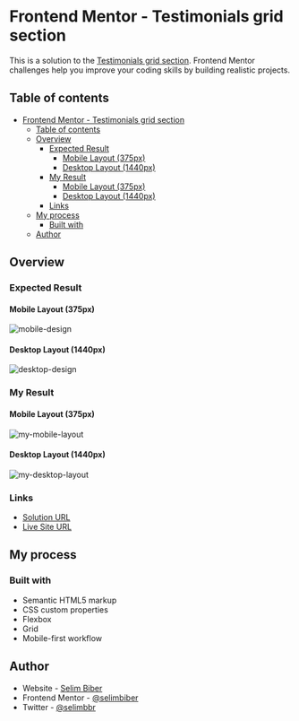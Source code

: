 # Frontend Mentor - Testimonials grid section

This is a solution to the [Testimonials grid section](https://www.frontendmentor.io/solutions/testimonials-grid-section-SJ-x9bgLop). Frontend Mentor challenges help you improve your coding skills by building realistic projects.

## Table of contents

- [Frontend Mentor - Testimonials grid section](#frontend-mentor---testimonials-grid-section)
  - [Table of contents](#table-of-contents)
  - [Overview](#overview)
    - [Expected Result](#expected-result)
      - [Mobile Layout (375px)](#mobile-layout-375px)
      - [Desktop Layout (1440px)](#desktop-layout-1440px)
    - [My Result](#my-result)
      - [Mobile Layout (375px)](#mobile-layout-375px-1)
      - [Desktop Layout (1440px)](#desktop-layout-1440px-1)
    - [Links](#links)
  - [My process](#my-process)
    - [Built with](#built-with)
  - [Author](#author)

## Overview

### Expected Result

#### Mobile Layout (375px)

![mobile-design](https://github-production-user-asset-6210df.s3.amazonaws.com/117529414/257060374-c023bb18-7f41-4433-85d0-48dcea11b466.jpg?X-Amz-Algorithm=AWS4-HMAC-SHA256&X-Amz-Credential=AKIAVCODYLSA53PQK4ZA%2F20241018%2Fus-east-1%2Fs3%2Faws4_request&X-Amz-Date=20241018T204149Z&X-Amz-Expires=300&X-Amz-Signature=6d46733106a23b7ffc6f713ce193d91061abc616ccac18596a3e9d95fde70390&X-Amz-SignedHeaders=host)

#### Desktop Layout (1440px)

![desktop-design](https://github-production-user-asset-6210df.s3.amazonaws.com/117529414/257060379-b129f6b6-337b-461d-87f6-b113b94a3398.jpg?X-Amz-Algorithm=AWS4-HMAC-SHA256&X-Amz-Credential=AKIAVCODYLSA53PQK4ZA%2F20241018%2Fus-east-1%2Fs3%2Faws4_request&X-Amz-Date=20241018T204142Z&X-Amz-Expires=300&X-Amz-Signature=f7730ff9ab1a7940c0a68abd9076480df4ee4fd07bdef3d52814ea7965ddfebc&X-Amz-SignedHeaders=host)

### My Result

#### Mobile Layout (375px)

![my-mobile-layout](https://github-production-user-asset-6210df.s3.amazonaws.com/117529414/257060412-b7714bae-fef7-46d4-95f2-ec5539b576ea.png?X-Amz-Algorithm=AWS4-HMAC-SHA256&X-Amz-Credential=AKIAVCODYLSA53PQK4ZA%2F20241018%2Fus-east-1%2Fs3%2Faws4_request&X-Amz-Date=20241018T204046Z&X-Amz-Expires=300&X-Amz-Signature=78d698573b17bc722681e88b501f00309e94caecf276a293c72445448d90ce5b&X-Amz-SignedHeaders=host)

#### Desktop Layout (1440px)

![my-desktop-layout](https://github-production-user-asset-6210df.s3.amazonaws.com/117529414/257060415-0e0b2911-3842-4d0f-b858-0ad4a4f104d5.png?X-Amz-Algorithm=AWS4-HMAC-SHA256&X-Amz-Credential=AKIAVCODYLSA53PQK4ZA%2F20241018%2Fus-east-1%2Fs3%2Faws4_request&X-Amz-Date=20241018T204037Z&X-Amz-Expires=300&X-Amz-Signature=4557d88baa6c98bd34cf8e7288879f417fc06ed2ed2528af0454dfd8f4c50110&X-Amz-SignedHeaders=host)

### Links

- [Solution URL](https://www.frontendmentor.io/solutions/testimonials-grid-section-SJ-x9bgLop)
- [Live Site URL](https://selimbiber.github.io/Vanilla-CSS-Challenges/Day30-testimonials-grid-section/)

## My process

### Built with

- Semantic HTML5 markup
- CSS custom properties
- Flexbox
- Grid
- Mobile-first workflow

## Author

- Website - [Selim Biber](https://www.selimbiber.dev)
- Frontend Mentor - [@selimbiber](https://www.frontendmentor.io/profile/selimbiber)
- Twitter - [@selimbbr](https://www.twitter.com/selimbbr)
